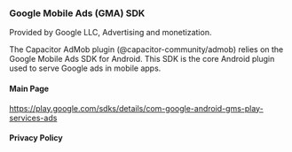 
### Google Mobile Ads (GMA) SDK

Provided by Google LLC, Advertising and monetization.


The Capacitor AdMob plugin (@capacitor-community/admob) relies on the Google Mobile Ads SDK for Android.
This SDK is the core Android plugin used to serve Google ads in mobile apps.

#### Main Page

https://play.google.com/sdks/details/com-google-android-gms-play-services-ads

#### Privacy Policy
